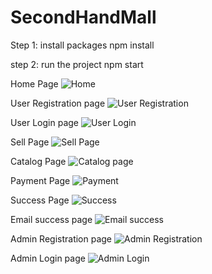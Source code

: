 # SecondHandMall

Step 1: install packages
        npm install

step 2: run the project
        npm start
        
 Home Page 
 ![Home](https://user-images.githubusercontent.com/73232632/113086752-e59ea700-91ff-11eb-9490-2eeffc766691.png)

 User Registration page
![User Registration](https://user-images.githubusercontent.com/73232632/113086788-fd762b00-91ff-11eb-8ad1-da46b2e99144.png)

 User Login page
![User Login](https://user-images.githubusercontent.com/73232632/113086799-023adf00-9200-11eb-921b-e72b9222b64b.png)

 Sell Page
![Sell Page](https://user-images.githubusercontent.com/73232632/113086856-20a0da80-9200-11eb-9977-71aa5dfb8833.png)

 Catalog Page
![Catalog page](https://user-images.githubusercontent.com/73232632/113086812-0b2bb080-9200-11eb-80b1-0fec3441b4f2.png)

 Payment Page
![Payment](https://user-images.githubusercontent.com/73232632/113086926-3f9f6c80-9200-11eb-9fb4-434d1253a4a3.png)

 Success Page
![Success](https://user-images.githubusercontent.com/73232632/113086939-44fcb700-9200-11eb-9c18-d84e2b0c4725.png)

 Email success page
![Email success](https://user-images.githubusercontent.com/73232632/113086958-504fe280-9200-11eb-87db-83d4c6989bfb.png)

 Admin Registration page
![Admin Registration](https://user-images.githubusercontent.com/73232632/113086979-5776f080-9200-11eb-8a29-0424b34b9344.png)

 Admin Login page
![Admin Login](https://user-images.githubusercontent.com/73232632/113086990-5c3ba480-9200-11eb-8be1-682ef8c1e13a.png)



     
        
